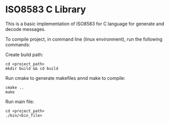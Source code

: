 
# ISO8583 C Library

This is a basic implementation of ISO8583 for C language for generate and decode messages.

To compile project, in command line (linux environment), run the following commands:

Create build path:

```
cd <project_path>
mkdir build && cd build
```

Run cmake to generate makefiles annd make to compile:

```
cmake ..
make
```

Run main file:

```
cd <project_path>
./bin/<bin_file>
```

